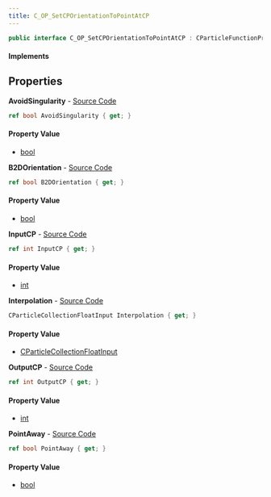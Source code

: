 ```yaml
---
title: C_OP_SetCPOrientationToPointAtCP
---
```


```csharp
public interface C_OP_SetCPOrientationToPointAtCP : CParticleFunctionPreEmission, CParticleFunctionOperator, CParticleFunction, ISchemaClass<CParticleFunction>, ISchemaClass<CParticleFunctionOperator>, ISchemaClass<CParticleFunctionPreEmission>, ISchemaClass<C_OP_SetCPOrientationToPointAtCP>, ISchemaField, ISchemaClass, INativeHandle
```

#### Implements

## Properties

**AvoidSingularity** - [Source Code](https://github.com/swiftly-solution/swiftlys2/blob/main/managed/src/SwiftlyS2.Generated/Schemas/Interfaces/C_OP_SetCPOrientationToPointAtCP.cs#L24)

```csharp
ref bool AvoidSingularity { get; }
```

#### Property Value

- [bool](https://learn.microsoft.com/dotnet/api/system.boolean)

**B2DOrientation** - [Source Code](https://github.com/swiftly-solution/swiftlys2/blob/main/managed/src/SwiftlyS2.Generated/Schemas/Interfaces/C_OP_SetCPOrientationToPointAtCP.cs#L22)

```csharp
ref bool B2DOrientation { get; }
```

#### Property Value

- [bool](https://learn.microsoft.com/dotnet/api/system.boolean)

**InputCP** - [Source Code](https://github.com/swiftly-solution/swiftlys2/blob/main/managed/src/SwiftlyS2.Generated/Schemas/Interfaces/C_OP_SetCPOrientationToPointAtCP.cs#L16)

```csharp
ref int InputCP { get; }
```

#### Property Value

- [int](https://learn.microsoft.com/dotnet/api/system.int32)

**Interpolation** - [Source Code](https://github.com/swiftly-solution/swiftlys2/blob/main/managed/src/SwiftlyS2.Generated/Schemas/Interfaces/C_OP_SetCPOrientationToPointAtCP.cs#L20)

```csharp
CParticleCollectionFloatInput Interpolation { get; }
```

#### Property Value

- [CParticleCollectionFloatInput](/docs/api/shared/schemadefinitions/cparticlecollectionfloatinput)

**OutputCP** - [Source Code](https://github.com/swiftly-solution/swiftlys2/blob/main/managed/src/SwiftlyS2.Generated/Schemas/Interfaces/C_OP_SetCPOrientationToPointAtCP.cs#L18)

```csharp
ref int OutputCP { get; }
```

#### Property Value

- [int](https://learn.microsoft.com/dotnet/api/system.int32)

**PointAway** - [Source Code](https://github.com/swiftly-solution/swiftlys2/blob/main/managed/src/SwiftlyS2.Generated/Schemas/Interfaces/C_OP_SetCPOrientationToPointAtCP.cs#L26)

```csharp
ref bool PointAway { get; }
```

#### Property Value

- [bool](https://learn.microsoft.com/dotnet/api/system.boolean)

